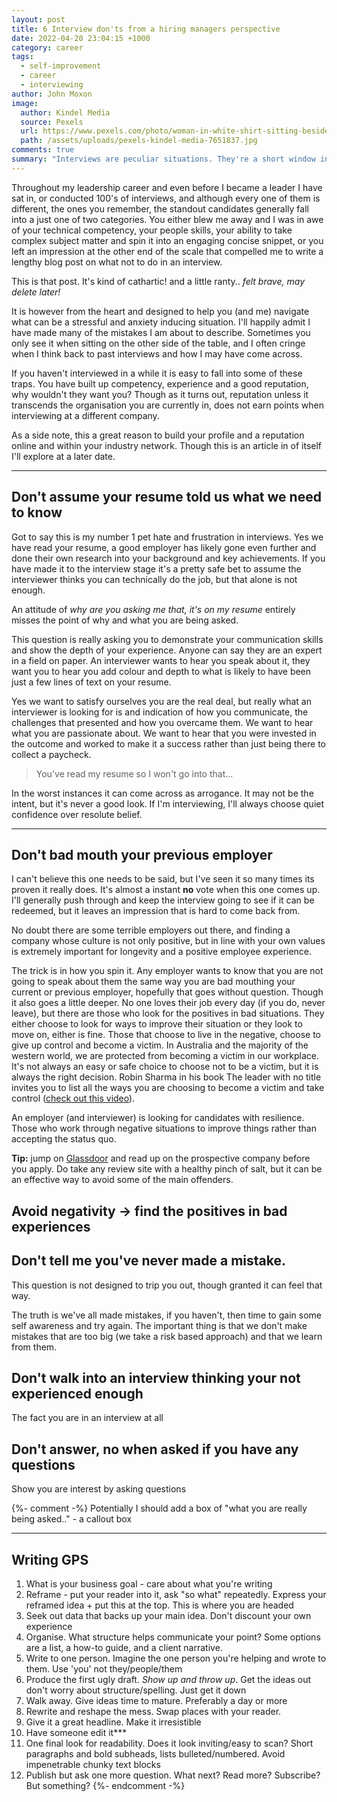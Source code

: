 ```yaml
---
layout: post
title: 6 Interview don'ts from a hiring managers perspective
date: 2022-04-20 23:04:15 +1000
category: career
tags:
  - self-improvement
  - career
  - interviewing
author: John Moxon
image:
  author: Kindel Media
  source: Pexels
  url: https://www.pexels.com/photo/woman-in-white-shirt-sitting-beside-woman-in-black-and-white-stripe-shirt-7651837/
  path: /assets/uploads/pexels-kindel-media-7651837.jpg
comments: true
summary: "Interviews are peculiar situations. They're a short window into "
---
```

Throughout my leadership career and even before I became a leader I have sat in, or conducted 100's of interviews, and although every one of them is different, the ones you remember, the standout candidates generally fall into a just one of two categories. You either blew me away and I was in awe of your technical competency, your people skills, your ability to take complex subject matter and spin it into an engaging concise snippet, or you left an impression at the other end of the scale that compelled me to write a lengthy blog post on what not to do in an interview.

This is that post. It's kind of cathartic! and a little ranty.. _felt brave, may delete later!_

It is however from the heart and designed to help you (and me) navigate what can be a stressful and anxiety inducing situation. I'll happily admit I have made many of the mistakes I am about to describe. Sometimes you only see it when sitting on the other side of the table, and I often cringe when I think back to past interviews and how I may have come across.

If you haven't interviewed in a while it is easy to fall into some of these traps.  You have built up competency, experience and a good reputation, why wouldn't they want you? Though as it turns out, reputation unless it transcends the organisation you are currently in, does not earn points when interviewing at a different company.

As a side note, this a great reason to build your profile and a reputation online and within your industry network. Though this is an article in of itself I'll explore at a later date.  

---

## Don't assume your resume told us what we need to know
Got to say this is my number 1 pet hate and frustration in interviews. Yes we have read your resume, a good employer has likely gone even further and done their own research into your background and key achievements.  If you have made it to the interview stage it's a pretty safe bet to assume the interviewer thinks you can technically do the job, but that alone is not enough. 

An attitude of _why are you asking me that, it's on my resume_ entirely misses the point of why and what you are being asked. 

This question is really asking you to demonstrate your communication skills and show the depth of your experience. Anyone can say they are an expert in a field on paper. An interviewer wants to hear you speak about it, they want you to hear you add colour and depth to what is likely to have been just a few lines of text on your resume.

Yes we want to satisfy ourselves you are the real deal, but really what an interviewer is looking for is and indication of how you communicate, the challenges that presented and how you overcame them. We want to hear what you are passionate about. We want to hear that you were invested in the outcome and worked to make it a success rather than just being there to collect a paycheck.

> You've read my resume so I won't go into that...

In the worst instances it can come across as arrogance. It may not be the intent, but it's never a good look. If I'm interviewing, I'll always choose quiet confidence over resolute belief.

---
  
## Don't bad mouth your previous employer

I can't believe this one needs to be said, but I've seen it so many times its proven it really does. It's almost a instant **no** vote when this one comes up. I'll generally push through and keep the interview going to see if it can be redeemed, but it leaves an impression that is hard to come back from.

No doubt there are some terrible employers out there, and finding a company whose culture is not only positive, but in line with your own values is extremely important for longevity and a positive employee experience.

The trick is in how you spin it.  Any employer wants to know that you are not going to speak about them the same way you are bad mouthing your current or previous employer, hopefully that goes without question. Though it also goes a little deeper. No one loves their job every day (if you do, never leave), but there are those who look for the positives in bad situations. They either choose to look for ways to improve their situation or they look to move on, either is fine. Those that choose to live in the negative, choose to give up control and become a victim. In Australia and the majority of the western world, we are protected from becoming a victim in our workplace. It's not always an easy or safe choice to choose not to be a victim, but it is always the right decision.  Robin Sharma in his book The leader with no title invites you to list all the ways you are choosing to become a victim and take control ([check out this video](https://www.youtube.com/watch?v=Z5-iGA_zEKY)).

An employer (and interviewer) is looking for candidates with resilience. Those who work through negative situations to improve things rather than accepting the status quo.  

 


**Tip:** jump on [Glassdoor](https://www.glassdoor.com) and read up on the prospective company before you apply. Do take any review site with a healthy pinch of salt, but it can be an effective way to avoid some of the main offenders.

## Avoid negativity -> find the positives in bad experiences

## Don't tell me you've never made a mistake.
This question is not designed to trip you out, though granted it can feel that way. 

The truth is we've all made mistakes, if you haven't, then time to gain some self awareness and try again.  The important thing is that we don't make mistakes that are too big (we take a risk based approach) and that we learn from them. 

## Don't walk into an interview thinking your not experienced enough
The fact you are in an interview at all 

## Don't answer, no when asked if you have any questions
Show you are interest by asking questions





{%- comment -%}
Potentially I should add a box of "what you are really being asked.." - a callout box


- - -
## Writing GPS
1. What is your business goal - care about what you're writing
2. Reframe - put your reader into it, ask "so what" repeatedly. Express your reframed idea + put this at the top. This is where you are headed
3. Seek out data that backs up your main idea. Don't discount your own experience
4. Organise. What structure helps communicate your point? Some options are a list, a how-to guide, and a client narrative.
5. Write to one person. Imagine the one person you're helping and wrote to them. Use 'you' not they/people/them
6. Produce the first ugly draft. _Show up and throw up_. Get the ideas out don't worry about structure/spelling. Just get it down
7. Walk away. Give ideas time to mature. Preferably a day or more
8. Rewrite and reshape the mess. Swap places with your reader.
9. Give it a great headline. Make it irresistible
10. Have someone edit it***
11. One final look for readability. Does it look inviting/easy to scan? Short paragraphs and bold subheads, lists bulleted/numbered. Avoid impenetrable chunky text blocks
12. Publish but ask one more question. What next? Read more? Subscribe? But something?
{%- endcomment -%}